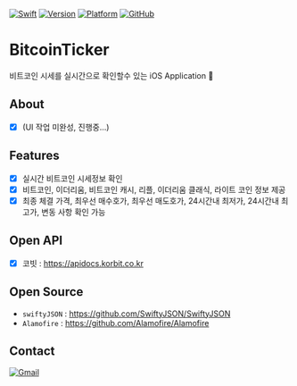[![Swift](https://img.shields.io/badge/Swift-Document-E77335.svg)](https://swift.org)
[![Version](https://img.shields.io/badge/Version-Swift%204.0-orange.svg)](https://developer.apple.com/kr/swift/)
[![Platform](https://img.shields.io/badge/Platform-%20iOS%209.0%2B-lightgrey.svg)](https://support.apple.com/ko_KR/downloads/ios)
[![GitHub](https://img.shields.io/badge/Github-S2Hwan-red.svg)](https://github.com/S2Hwan/BitcoinTicker/)

# BitcoinTicker
비트코인 시세를 실시간으로 확인할수 있는 iOS Application 


## About
- [x] (UI 작업 미완성, 진행중...)

## Features
 - [x] 실시간 비트코인 시세정보 확인
 - [x] 비트코인, 이더리움, 비트코인 캐시, 리플, 이더리움 클래식, 라이트 코인 정보 제공
 - [x] 최종 체결 가격, 최우선 매수호가, 최우선 매도호가, 24시간내 최저가, 24시간내 최고가, 변동 사항 확인 가능

## Open API
 - [x] 코빗 : https://apidocs.korbit.co.kr

## Open Source
 - `swiftyJSON` : https://github.com/SwiftyJSON/SwiftyJSON
 - `Alamofire` : https://github.com/Alamofire/Alamofire

## Contact
[![Gmail](https://img.shields.io/badge/gmail-sclooney0410%40gmail.com-000000.svg)](sclooney0410@gmail.com)

